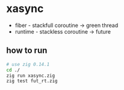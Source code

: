 # xasync

- fiber - stackfull coroutine -> green thread
- runtime - stackless coroutine -> future

## how to run

```sh
# use zig 0.14.1
cd ./
zig run xasync.zig
zig test fut_rt.zig
```
